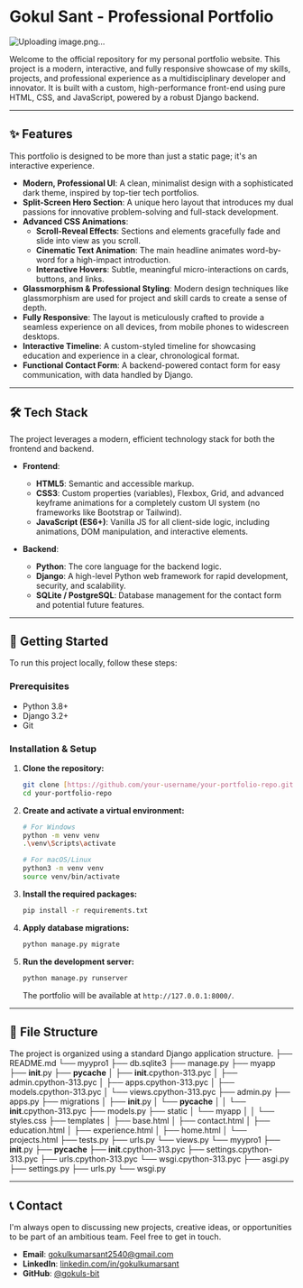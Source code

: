 # Gokul Sant - Professional Portfolio

![Uploading image.png…]()


Welcome to the official repository for my personal portfolio website. This project is a modern, interactive, and fully responsive showcase of my skills, projects, and professional experience as a multidisciplinary developer and innovator. It is built with a custom, high-performance front-end using pure HTML, CSS, and JavaScript, powered by a robust Django backend.

---

## ✨ Features

This portfolio is designed to be more than just a static page; it's an interactive experience.

* **Modern, Professional UI**: A clean, minimalist design with a sophisticated dark theme, inspired by top-tier tech portfolios.
* **Split-Screen Hero Section**: A unique hero layout that introduces my dual passions for innovative problem-solving and full-stack development.
* **Advanced CSS Animations**:
    * **Scroll-Reveal Effects**: Sections and elements gracefully fade and slide into view as you scroll.
    * **Cinematic Text Animation**: The main headline animates word-by-word for a high-impact introduction.
    * **Interactive Hovers**: Subtle, meaningful micro-interactions on cards, buttons, and links.
* **Glassmorphism & Professional Styling**: Modern design techniques like glassmorphism are used for project and skill cards to create a sense of depth.
* **Fully Responsive**: The layout is meticulously crafted to provide a seamless experience on all devices, from mobile phones to widescreen desktops.
* **Interactive Timeline**: A custom-styled timeline for showcasing education and experience in a clear, chronological format.
* **Functional Contact Form**: A backend-powered contact form for easy communication, with data handled by Django.

---

## 🛠️ Tech Stack

The project leverages a modern, efficient technology stack for both the frontend and backend.

* **Frontend**:
    * **HTML5**: Semantic and accessible markup.
    * **CSS3**: Custom properties (variables), Flexbox, Grid, and advanced keyframe animations for a completely custom UI system (no frameworks like Bootstrap or Tailwind).
    * **JavaScript (ES6+)**: Vanilla JS for all client-side logic, including animations, DOM manipulation, and interactive elements.

* **Backend**:
    * **Python**: The core language for the backend logic.
    * **Django**: A high-level Python web framework for rapid development, security, and scalability.
    * **SQLite / PostgreSQL**: Database management for the contact form and potential future features.

---

## 🚀 Getting Started

To run this project locally, follow these steps:

### Prerequisites

* Python 3.8+
* Django 3.2+
* Git

### Installation & Setup

1.  **Clone the repository:**
    ```bash
    git clone [https://github.com/your-username/your-portfolio-repo.git](https://github.com/your-username/your-portfolio-repo.git)
    cd your-portfolio-repo
    ```

2.  **Create and activate a virtual environment:**
    ```bash
    # For Windows
    python -m venv venv
    .\venv\Scripts\activate

    # For macOS/Linux
    python3 -m venv venv
    source venv/bin/activate
    ```

3.  **Install the required packages:**
    ```bash
    pip install -r requirements.txt
    ```

4.  **Apply database migrations:**
    ```bash
    python manage.py migrate
    ```

5.  **Run the development server:**
    ```bash
    python manage.py runserver
    ```
    The portfolio will be available at `http://127.0.0.1:8000/`.

---

## 📂 File Structure

The project is organized using a standard Django application structure.
├── README.md
└── myypro1
    ├── db.sqlite3
    ├── manage.py
    ├── myapp
        ├── __init__.py
        ├── __pycache__
        │   ├── __init__.cpython-313.pyc
        │   ├── admin.cpython-313.pyc
        │   ├── apps.cpython-313.pyc
        │   ├── models.cpython-313.pyc
        │   └── views.cpython-313.pyc
        ├── admin.py
        ├── apps.py
        ├── migrations
        │   ├── __init__.py
        │   └── __pycache__
        │   │   └── __init__.cpython-313.pyc
        ├── models.py
        ├── static
        │   └── myapp
        │   │   └── styles.css
        ├── templates
        │   ├── base.html
        │   ├── contact.html
        │   ├── education.html
        │   ├── experience.html
        │   ├── home.html
        │   └── projects.html
        ├── tests.py
        ├── urls.py
        └── views.py
    └── myypro1
        ├── __init__.py
        ├── __pycache__
            ├── __init__.cpython-313.pyc
            ├── settings.cpython-313.pyc
            ├── urls.cpython-313.pyc
            └── wsgi.cpython-313.pyc
        ├── asgi.py
        ├── settings.py
        ├── urls.py
        └── wsgi.py


---

## 📞 Contact

I'm always open to discussing new projects, creative ideas, or opportunities to be part of an ambitious team. Feel free to get in touch.

* **Email**: [gokulkumarsant2540@gmail.com](mailto:gokulkumarsant2540@gmail.com)
* **LinkedIn**: [linkedin.com/in/gokulkumarsant](https://linkedin.com/in/gokulkumarsant/)
* **GitHub**: [@gokuls-bit](https://github.com/gokuls-bit)

 
